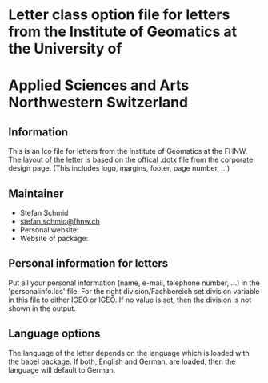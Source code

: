 # Letter class option file for letters from the Institute of Geomatics at the University of
# Applied Sciences and Arts Northwestern Switzerland

## Information
This is an lco file for letters from the Institute of Geomatics
at the FHNW. The layout of the
letter is based on the offical .dotx file from the corporate design
page. (This includes logo, margins, footer, page number, ...)

## Maintainer
- Stefan Schmid
- <stefan.schmid@fhnw.ch>
- Personal website: 
- Website of package:

## Personal information for letters
Put all your personal information (name, e-mail, telephone number, ...)
in the 'personalinfo.lcs' file.
For the right division/Fachbereich set division variable in this file
to either IGEO or IGEO. If no value is set, then the division is not
shown in the output.

## Language options
The language of the letter depends on the language which is loaded
with the babel package. If both, English and German, are loaded,
then the language will default to German.

